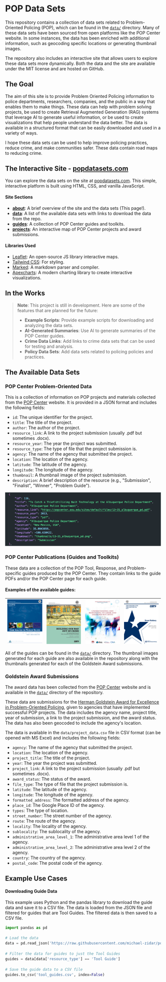 # POP Data Sets

This repository contains a collection of data sets related to Problem-Oriented Policing (POP), which can be found in the [`data/`](https://github.com/michael-zidar/pop_projects/tree/main/data)  directory. Many of these data sets have been sourced from open platforms like the POP Center website. In some instances, the data has been enriched with additional information, such as geocoding specific locations or generating thumbnail images.

The repository also includes an interactive site that allows users to explore these data sets more dynamically. Both the data and the site are available under the MIT license and are hosted on GitHub.


## The Goal
The aim of this site is to provide Problem Oriented Policing information to police departments, researchers, companies, and the public in a way that enables them to make things. These data can help with problem solving projects, be used to create Retrieval Augmented Generation (RAG) systems that leverage AI to generate useful information, or be used to create visualizations that help people understand the data better. The data is available in a structured format that can be easily downloaded and used in a variety of ways.

I hope these data sets can be used to help improve policing practices, reduce crime, and make communities safer. These data contain road maps to reducing crime. 

## The Interactive Site - [popdatasets.com](https://popdatasets.com)

You can explore the data sets on the site at [popdatasets.com](https://popdatasets.com). This simple, interactive platform is built using HTML, CSS, and vanilla JavaScript. 

#### Site Sections
- **[about](https://popdatasets.com/index.html)**: A brief overview of the site and the data sets (This page!).
- **[data](https://popdatasets.com/download.html)**: A list of the available data sets with links to download the data from the repo.
- **[guides](https://popdatasets.com/guides.html)**: A collection of POP Center guides and toolkits.
- **[projects](https://popdatasets.com/projects.html)**: An interactive map of POP Center projects and award submissions.

#### Libraries Used
- [Leaflet](https://leafletjs.com/): An open-source JS library interactive maps.
- [Tailwind CSS](https://tailwindcss.com): For styling.
- [Marked](https://github.com/markedjs/marked): A markdown parser and compiler.
- [Apexcharts](https://apexcharts.com/): A modern charting library to create interactive visualizations.


## In the Works
> **Note**: This project is still in development. Here are some of the features that are planned for the future:
> - **Example Scripts**: Provide example scripts for downloading and analyzing the data sets.
> - **AI-Generated Summaries**: Use AI to generate summaries of the POP Center guides.
> - **Crime Data Links**: Add links to crime data sets that can be used for testing and analysis.
> - **Policy Data Sets**: Add data sets related to policing policies and practices.



## The Available Data Sets

### POP Center Problem-Oriented Data

This is a collection of information on POP projects and materials collected from the [POP Center](https://popcenter.asu.edu/content/about) website. It is provided in a JSON format and includes the following fields:

- `id`: The unique identifier for the project.
- `title`: The title of the project.
- `author`: The author of the project.
- `resource_link`: A link to the project submission (usually .pdf but sometimes .docx).
- `resource_year`: The year the project was submitted.
- `resource_type`: The type of file that the project submission is.
- `agency`: The name of the agency that submitted the project.
- `location`: The location of the agency.
- `latitude`: The latitude of the agency.
- `longitude`: The longitude of the agency.
- `thumbnail`: A thumbnail image of the project submission.
- `description`: A brief description of the resource (e.g., "Submission", "Finalist", "Winner", "Problem Guide").

![Goldstein Award Submissions and Guides](imgs/award_example.png)


### POP Center Publications (Guides and Toolkits)

These data are a collection of the POP Tool, Response, and Problem-specific guides produced by the POP Center. They contain links to the guide PDFs and/or the POP Center page for each guide.

#### Examples of the available guides:

| ![Crime Analysis](thumbnails/60Steps.png) | ![Implementing POP](thumbnails/building_our_way_out_of_crime_cops_version_geller_belsky_2009.png) | ![Understanding Crime](thumbnails/understanding_responding_to_crime_disorder_hot_spots_spi_final.png) | ![Street Robbery](thumbnails/street_robbery.png) |
|:----------------------------------:|:----------------------------------:|:----------------------------------:|:----------------------------------:|

All of the guides can be found in the [`data/`](https://github.com/michael-zidar/pop_projects/tree/main/data) directory. The thumbnail images generated for each guide are also available in the repository along with the thumbnails generated for each of the Goldstein Award submissions.


### Goldstein Award Submissions

The award data has been collected from the [POP Center](https://popcenter.asu.edu/content/about) website and is available in the [`data/`](https://github.com/michael-zidar/pop_projects/tree/main/data) directory of the repository.

These data are submissions for the [Herman Goldstein Award for Excellence in Problem-Oriented Policing](https://popcenter.asu.edu/content/pop-projects), given to agencies that have implemented successful POP projects. The data includes the agency name, project title, year of submission, a link to the project submission, and the award status. The data has also been geocoded to include the agency's location.

The data is available in the `data/project_data.csv` file in CSV format (can be opened with MS Excel) and includes the following fields:

- `agency`: The name of the agency that submitted the project.
- `location`: The location of the agency.
- `project_title`: The title of the project.
- `year`: The year the project was submitted.
- `project_link`: A link to the project submission (usually .pdf but sometimes .docx).
- `award_status`: The status of the award.
- `file_type`: The type of file that the project submission is.
- `latitude`: The latitude of the agency.
- `longitude`: The longitude of the agency.
- `formatted_address`: The formatted address of the agency.
- `place_id`: The Google Place ID of the agency.
- `types`: The type of location.
- `street_number`: The street number of the agency.
- `route`: The route of the agency.
- `locality`: The locality of the agency.
- `sublocality`: The sublocality of the agency.
- `administrative_area_level_1`: The administrative area level 1 of the agency.
- `administrative_area_level_2`: The administrative area level 2 of the agency.
- `country`: The country of the agency.
- `postal_code`: The postal code of the agency.


## Example Use Cases

#### Downloading Guide Data

This example uses Python and the pandas library to download the guide data and save it to a CSV file. The data is loaded from the JSON file and filtered for guides that are Tool Guides. The filtered data is then saved to a CSV file.

```python
import pandas as pd

# Load the data
data = pd.read_json('https://raw.githubusercontent.com/michael-zidar/pop_projects/main/data/content.json')

# Filter the data for guides to just the Tool Guides
guides = data[data['resource_type'] == 'Tool Guide']

# Save the guide data to a CSV file
guides.to_csv('tool_guides.csv', index=False)
```
